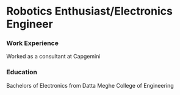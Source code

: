 # Robotics Enthusiast/Electronics Engineer

### Work Experience
Worked as a consultant at Capgemini

### Education
Bachelors of Electronics from Datta Meghe College of Engineering


